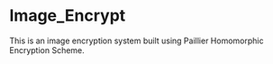 # Image_Encrypt
This is an image encryption system built using Paillier Homomorphic Encryption Scheme.

